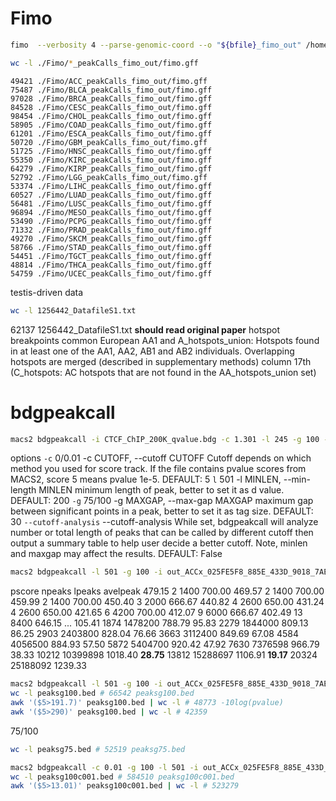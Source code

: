 # Fimo
```bash
fimo  --verbosity 4 --parse-genomic-coord --o "${bfile}_fimo_out" /home/s1949868/Fimo/PRDM9.pwm.meme $file
```
```bash
wc -l ./Fimo/*_peakCalls_fimo_out/fimo.gff
```
    49421 ./Fimo/ACC_peakCalls_fimo_out/fimo.gff
    75487 ./Fimo/BLCA_peakCalls_fimo_out/fimo.gff
    97028 ./Fimo/BRCA_peakCalls_fimo_out/fimo.gff
    84528 ./Fimo/CESC_peakCalls_fimo_out/fimo.gff
    98454 ./Fimo/CHOL_peakCalls_fimo_out/fimo.gff
    58905 ./Fimo/COAD_peakCalls_fimo_out/fimo.gff
    61201 ./Fimo/ESCA_peakCalls_fimo_out/fimo.gff
    50720 ./Fimo/GBM_peakCalls_fimo_out/fimo.gff
    51725 ./Fimo/HNSC_peakCalls_fimo_out/fimo.gff
    55350 ./Fimo/KIRC_peakCalls_fimo_out/fimo.gff
    64279 ./Fimo/KIRP_peakCalls_fimo_out/fimo.gff
    52792 ./Fimo/LGG_peakCalls_fimo_out/fimo.gff
    53374 ./Fimo/LIHC_peakCalls_fimo_out/fimo.gff
    60527 ./Fimo/LUAD_peakCalls_fimo_out/fimo.gff
    56481 ./Fimo/LUSC_peakCalls_fimo_out/fimo.gff
    96894 ./Fimo/MESO_peakCalls_fimo_out/fimo.gff
    53490 ./Fimo/PCPG_peakCalls_fimo_out/fimo.gff
    71332 ./Fimo/PRAD_peakCalls_fimo_out/fimo.gff
    49270 ./Fimo/SKCM_peakCalls_fimo_out/fimo.gff
    58766 ./Fimo/STAD_peakCalls_fimo_out/fimo.gff
    54451 ./Fimo/TGCT_peakCalls_fimo_out/fimo.gff
    48814 ./Fimo/THCA_peakCalls_fimo_out/fimo.gff
    54759 ./Fimo/UCEC_peakCalls_fimo_out/fimo.gff
testis-driven data
```bash
wc -l 1256442_DatafileS1.txt
```
62137 1256442_DatafileS1.txt
**should read original paper** hotspot breakpoints 
common European AA1 and 
 A_hotspots_union: Hotspots found in at least one of the AA1, AA2, AB1 and AB2 individuals. Overlapping hotspots
are merged (described in supplementary methods) 
column 17th
(C_hotspots: AC hotspots that are not found in the AA_hotspots_union set)
# bdgpeakcall
```bash
macs2 bdgpeakcall -i CTCF_ChIP_200K_qvalue.bdg -c 1.301 -l 245 -g 100 -o CTCF_ChIP_200K_peaks.bed
```
options
`-c` 0/0.01 
-c CUTOFF, --cutoff CUTOFF
                        Cutoff depends on which method you used for score
                        track. If the file contains pvalue scores from MACS2,
                        score 5 means pvalue 1e-5. DEFAULT: 5
`l` 501
 -l MINLEN, --min-length MINLEN
                        minimum length of peak, better to set it as d value.
                        DEFAULT: 200
`-g` 75/100
  -g MAXGAP, --max-gap MAXGAP
                        maximum gap between significant points in a peak,
                        better to set it as tag size. DEFAULT: 30
`--cutoff-analysis`
  --cutoff-analysis     While set, bdgpeakcall will analyze number or total
                        length of peaks that can be called by different cutoff
                        then output a summary table to help user decide a
                        better cutoff. Note, minlen and maxgap may affect the
                        results. DEFAULT: False
```bash
macs2 bdgpeakcall -l 501 -g 100 -i out_ACCx_025FE5F8_885E_433D_9018_7AE322A92285_X034_S09_L133_B1_T1_PMRG.insertions.bg -o peaks1.bed --cutoff-analysis
```
pscore  npeaks  lpeaks  avelpeak
479.15  2       1400    700.00
469.57  2       1400    700.00
459.99  2       1400    700.00
450.40  3       2000    666.67
440.82  4       2600    650.00
431.24  4       2600    650.00
421.65  6       4200    700.00
412.07  9       6000    666.67
402.49  13      8400    646.15
...
105.41  1874    1478200 788.79
95.83   2279    1844000 809.13
86.25   2903    2403800 828.04
76.66   3663    3112400 849.69
67.08   4584    4056500 884.93
57.50   5872    5404700 920.42
47.92   7630    7376598 966.79
38.33   10212   10399898        1018.40
**28.75**   13812   15288697        1106.91
**19.17**   20324   25188092        1239.33
```bash
macs2 bdgpeakcall -l 501 -g 100 -i out_ACCx_025FE5F8_885E_433D_9018_7AE322A92285_X034_S09_L133_B1_T1_PMRG.insertions.bg -o peaksg100.bed
wc -l peaksg100.bed # 66542 peaksg100.bed
awk '($5>191.7)' peaksg100.bed | wc -l # 48773 -10log(pvalue)
awk '($5>290)' peaksg100.bed | wc -l # 42359
```
75/100
```bash
wc -l peaksg75.bed # 52519 peaksg75.bed
```
```bash
macs2 bdgpeakcall -c 0.01 -g 100 -l 501 -i out_ACCx_025FE5F8_885E_433D_9018_7AE322A92285_X034_S09_L133_B1_T1_PMRG.insertions.bg -o peaksg100c001.bed
wc -l peaksg100c001.bed # 584510 peaksg100c001.bed
awk '($5>13.01)' peaksg100c001.bed | wc -l # 523279
```
<!--stackedit_data:
eyJoaXN0b3J5IjpbMTgxMjgzNjExNSwtNzE1MDMwNjMxLDQyOD
IyMDY1OCwtMTY5MTgwNjMsMzUzOTQ3NDYsNDk3ODE4ODEwXX0=

-->